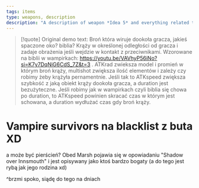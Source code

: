 ```yaml
---
tags: items
type: weapons, description
description: "A description of weapon *Idea 5* and everything related to it."
---
```


>[!quote] Original demo text:
>Broń która wiruje dookoła gracza, jakieś spaczone oko? biblia? Krąży w określonej odległości od gracza i zadaje obrażenia jeśli wejdzie w kontakt z przeciwnikami. Wzorowane na biblii w wampirkach: https://youtu.be/VAVhyP56iNo?si=K7y7DqNiG6CdS_7Z&t=3 . ATKrad zwieksza model i promień w którym broń krąży, multishot zwiększa ilość elementów i zależy czy robimy żeby krążyła pernamentnie. Jeśli tak to ATKspeed zwiększa szybkość z jaką obiekt krąży dookoła gracza, a duration jest bezużyteczne. Jeśli robimy jak w wampirkach czyli biblia się chowa po duration, to ATKspeed powinien skracać czas w którym jest schowana, a duration wydłużać czas gdy broń krąży.


# Vampire survivors na blacklist z buta XD

a może być pierścień? Obed Marsh pojawia się w opowiadaniu "Shadow over Innsmouth" i jest opisywany jako ktoś bardzo bogaty (a do tego jest rybą jak jego rodzina xd)

^brzmi spoko, siądę do tego na dniach